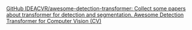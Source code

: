 
[GitHub IDEACVR/awesome-detection-transformer: Collect some papers about transformer for detection and segmentation. Awesome Detection Transformer for Computer Vision (CV)](https://github.com/ideacvr/awesome-detection-transformer)

